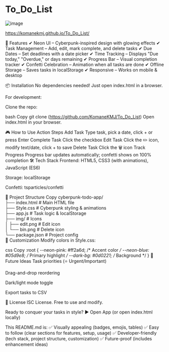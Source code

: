 # To_Do_List
![image](https://github.com/user-attachments/assets/cdf538ba-4c5e-4ef9-80f0-229acda81fd3)

https://komanekmj.github.io/To_Do_List/


🚀 Features
✔ Neon UI – Cyberpunk-inspired design with glowing effects
✔ Task Management – Add, edit, mark complete, and delete tasks
✔ Due Dates – Set deadlines with a date picker
✔ Time Tracking – Displays "Due today," "Overdue," or days remaining
✔ Progress Bar – Visual completion tracker
✔ Confetti Celebration – Animation when all tasks are done
✔ Offline Storage – Saves tasks in localStorage
✔ Responsive – Works on mobile & desktop

📦 Installation
No dependencies needed! Just open index.html in a browser.

For development:

Clone the repo:

bash
Copy
git clone (https://github.com/KomaneKMJ/To_Do_List)
Open index.html in your browser.

🎮 How to Use
Action	Steps
Add Task	Type task, pick a date, click + or press Enter
Complete Task	Click the checkbox
Edit Task	Click the ✏️ icon, modify text/date, click + to save
Delete Task	Click the 🗑️ icon
Track Progress	Progress bar updates automatically; confetti shows on 100% completion
🛠️ Tech Stack
Frontend: HTML5, CSS3 (with animations), JavaScript (ES6)

Storage: localStorage

Confetti: tsparticles/confetti

📂 Project Structure
Copy
cyberpunk-todo-app/  
├── index.html          # Main HTML file  
├── Style.css           # Cyberpunk styling & animations  
├── app.js              # Task logic & localStorage  
├── img/                # Icons  
│   ├── edit.png        # Edit icon  
│   └── bin.png         # Delete icon  
└── package.json        # Project config  
🎨 Customization
Modify colors in Style.css:

css
Copy
:root {
  --neon-pink: #ff2a6d;    /* Accent color */
  --neon-blue: #05d9e8;    /* Primary highlight */
  --dark-bg: #0d0221;      /* Background */
}
🔮 Future Ideas
Task priorities (⭐️ Urgent/Important)

Drag-and-drop reordering

Dark/light mode toggle

Export tasks to CSV

📜 License
ISC License. Free to use and modify.

Ready to conquer your tasks in style?
▶️ Open App (or open index.html locally)

This README.md is:
✅ Visually appealing (badges, emojis, tables)
✅ Easy to follow (clear sections for features, setup, usage)
✅ Developer-friendly (tech stack, project structure, customization)
✅ Future-proof (includes enhancement ideas)
